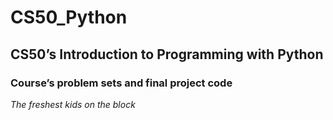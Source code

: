 # CS50_Python 
## CS50’s Introduction to Programming with Python
### Course’s problem sets and final project code
*The freshest kids on the block*

